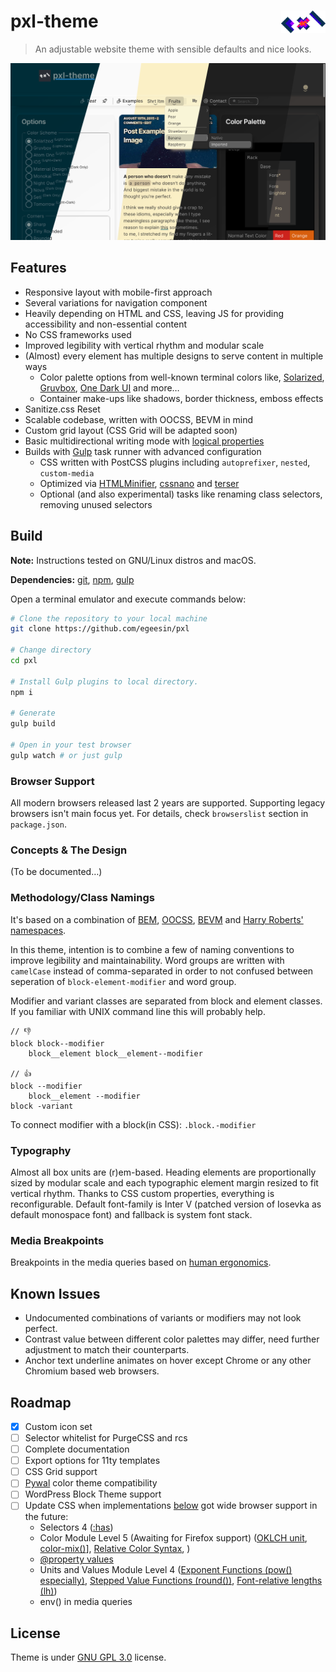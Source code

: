 # pxl-theme <img class=left src=logo.gif width=71px align=right alt="Pixelated logo with flashy written letters 'pxl'." />

> An adjustable website theme with sensible defaults and nice looks.

<img class=center src=preview.png alt="A screenshot of the website theme previewing both light and dark theme." />

## Features

- Responsive layout with mobile-first approach
- Several variations for navigation component
- Heavily depending on HTML and CSS, leaving JS for providing accessibility and non-essential content
- No CSS frameworks used
- Improved legibility with vertical rhythm and modular scale
- (Almost) every element has multiple designs to serve content in multiple ways
	- Color palette options from well-known terminal colors like, [Solarized](https://github.com/altercation/solarized), [Gruvbox](https://github.com/morhetz/gruvbox), [One Dark UI](https://github.com/atom/one-dark-ui) and more…
	- Container make-ups like shadows, border thickness, emboss effects
- Sanitize.css Reset
- Scalable codebase, written with OOCSS, BEVM in mind
- Custom grid layout (CSS Grid will be adapted soon)
- Basic multidirectional writing mode with [logical properties](https://css-tricks.com/css-logical-properties-and-values/)
- Builds with [Gulp](https://gulpjs.com/) task runner with advanced configuration
	- CSS written with PostCSS plugins including `autoprefixer`, `nested`, `custom-media`
	- Optimized via [HTMLMinifier](https://github.com/kangax/html-minifier), [cssnano](https://github.com/cssnano/cssnano) and [terser](https://github.com/terser/terser)
	- Optional (and also experimental) tasks like renaming class selectors, removing unused selectors

## Build

**Note:** Instructions tested on GNU/Linux distros and macOS.

**Dependencies:** [git](https://git-scm.com/book/en/v2/Getting-Started-Installing-Git), [npm](https://www.npmjs.com/get-npm), [gulp](https://gulpjs.com/docs/en/getting-started/quick-start)

Open a terminal emulator and execute commands below:

```sh
# Clone the repository to your local machine
git clone https://github.com/egeesin/pxl

# Change directory
cd pxl

# Install Gulp plugins to local directory.
npm i

# Generate
gulp build

# Open in your test browser
gulp watch # or just gulp
```

### Browser Support

All modern browsers released last 2 years are supported. Supporting legacy browsers isn't main focus yet. For details, check `browserslist` section in `package.json`.

### Concepts & The Design

(To be documented…)

### Methodology/Class Namings

It's based on a combination of [BEM](http://getbem.com/naming/), [OOCSS](https://www.slideshare.net/stubbornella/object-oriented-css), [BEVM](https://webuild.envato.com/blog/chainable-bem-modifiers/) and [Harry Roberts' namespaces](https://csswizardry.com/2015/03/more-transparent-ui-code-with-namespaces/).

In this theme, intention is to combine a few of naming conventions to improve legibility and maintainability. Word groups are written with `camelCase` instead of comma-separated in order to not confused between seperation of `block-element-modifier` and word group.

Modifier and variant classes are separated from block and element classes. If you familiar with UNIX command line this will probably help.

```
// 👎
block block--modifier
	block__element block__element--modifier

// 👍
block --modifier
	block__element --modifier
block -variant
```

To connect modifier with a block(in CSS): ``.block.-modifier``

### Typography
Almost all box units are (r)em-based. Heading elements are proportionally sized by modular scale and each typographic element margin resized to fit vertical rhythm. Thanks to CSS custom properties, everything is reconfigurable. Default font-family is Inter V (patched version of Iosevka as default monospace font) and fallback is system font stack.

### Media Breakpoints
Breakpoints in the media queries based on [human ergonomics](https://twitter.com/lukew/status/273453112902172672).

## Known Issues
- Undocumented combinations of variants or modifiers may not look perfect.
- Contrast value between different color palettes may differ, need further adjustment to match their counterparts.
- Anchor text underline animates on hover except Chrome or any other Chromium based web browsers.

## Roadmap

- [x] Custom icon set
- [ ] Selector whitelist for PurgeCSS and rcs
- [ ] Complete documentation
- [ ] Export options for 11ty templates
- [ ] CSS Grid support
- [ ] [Pywal](https://github.com/dylanaraps/pywal) color theme compatibility
- [ ] WordPress Block Theme support
- [ ] Update CSS when implementations [below](https://caniuse.com/?feats=view-transitions,css-relative-colors,css-text-box-trim,mdn-css_types_color_color-mix,css-media-range-syntax,css-cascade-layers,mdn-css_types_length_lh,mdn-css_at-rules_property,mdn-css_types_color_oklch,css-container-queries,style-scoped,jpegxl,css-has,css-text-wrap-balance) got wide browser support in the future:
	- Selectors 4 ([:has](https://drafts.csswg.org/selectors-4/#relational))
	- Color Module Level 5 (Awaiting for Firefox support) ([OKLCH unit](https://drafts.csswg.org/css-color-5/#relative-OKLCH), [color-mix()](https://drafts.csswg.org/css-color-5/#color-mix)], [Relative Color Syntax](https://drafts.csswg.org/css-color-5/#relative-colors), )
	- [@property values](https://developer.mozilla.org/en-US/docs/Web/CSS/@property#browser_compatibility)
	- Units and Values Module Level 4 ([Exponent Functions (pow() especially)](https://www.w3.org/TR/css-values-4/#exponent-funcs), [Stepped Value Functions (round())](https://www.w3.org/TR/css-values-4/#funcdef-round), [Font-relative lengths (lh)](https://www.w3.org/TR/css-values-4/#lh))
	- env() in media queries

## License
Theme is under [GNU GPL 3.0](https://www.gnu.org/licenses/gpl-3.0.html) license.
